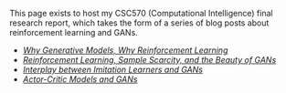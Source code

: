This page exists to host my CSC570 (Computational Intelligence) final research report, which takes the form of a series of blog posts about reinforcement learning and GANs.

- [_Why Generative Models, Why Reinforcement Learning_](why_gm_why_rl.md)
- [_Reinforcement Learning, Sample Scarcity, and the Beauty of GANs_](sample_scarcity.md)
- [_Interplay between Imitation Learners and GANs_](imitation_learning.md)
- [_Actor-Critic Models and GANs_](actor_critic.md)
